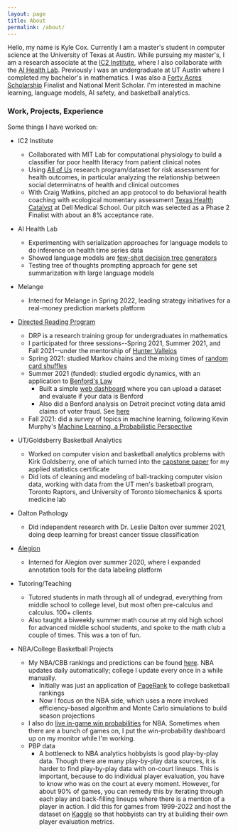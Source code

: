 ```yaml
---
layout: page
title: About
permalink: /about/
---
```


Hello, my name is Kyle Cox. Currently I am a master's student in computer science at the University of Texas at Austin. While pursuing my master's, I am a research associate at the [IC2 Institute](https://ic2.utexas.edu), where I also collaborate with the [AI Health Lab](https://aihealth.ischool.utexas.edu). Previously I was an undergraduate at UT Austin where I completed my bachelor's in mathematics. I was also a [Forty Acres Scholarship](https://www.texasexes.org/scholarships/forty-acres-scholars-program) Finalist and National Merit Scholar. I'm interested in machine learning, language models, AI safety, and basketball analytics.

### Work, Projects, Experience
Some things I have worked on:
- IC2 Institute
    - Collaborated with MIT Lab for computational physiology to build a classifier for poor health literacy from patient clinical notes
    - Using [All of Us](https://www.researchallofus.org/about/) research program/dataset for risk assessment for health outcomes, in particular analyzing the relationship between social determinatns of health and clinical outcomes
    - With Craig Watkins, pitched an app protocol to do behavioral health coaching with ecological momentary assessment [Texas Health Catalyst](https://dellmed.utexas.edu/healthscape/collaborative-opportunities/colab/texas-health-catalyst) at Dell Medical School. Our pitch was selected as a Phase 2 Finalist with about an 8% acceptance rate.

- AI Health Lab
    - Experimenting with serialization approaches for language models to do inference on health time series data
    - Showed language models are [few-shot decision tree generators](https://xocelyk.github.io/2023/09/12/language-model-augmented-decision-trees/)
    - Testing tree of thoughts prompting approach for gene set summarization with large language models

- Melange
    - Interned for Melange in Spring 2022, leading strategy initiatives for a real-money prediction markets platform

- [Directed Reading Program](https://web.ma.utexas.edu/users/drp/)
    - DRP is a research training group for undergraduates in mathematics
    - I participated for three sessions--Spring 2021, Summer 2021, and Fall 2021--under the mentorship of [Hunter Vallejos](https://web.ma.utexas.edu/users/vallejos/)
    - Spring 2021: studied Markov chains and the mixing times of [random card shuffles](https://www.quantamagazine.org/persi-diaconis-mixes-math-and-magic-20150414/)
    - Summer 2021 (funded): studied ergodic dynamics, with an application to [Benford's Law](https://en.wikipedia.org/wiki/Benford's_law)
        - Built a simple [web dashboard](https://test-benford.streamlit.app) where you can upload a dataset and evaluate if your data is Benford
        - Also did a Benford analysis on Detroit precinct voting data amid claims of voter fraud. See [here](https://github.com/xocelyk/benford-election-2021/blob/8636ac3448ba4b15bffb6bd4eebf5ad6181f558d/benford.png)
    - Fall 2021: did a survey of topics in machine learning, following Kevin Murphy's [Machine Learning, a Probabilistic Perspective](http://noiselab.ucsd.edu/ECE228/Murphy_Machine_Learning.pdf)

- UT/Goldsberry Basketball Analytics
    - Worked on computer vision and basketball analytics problems with Kirk Goldsberry, one of which turned into the [capstone paper](https://github.com/xocelyk/beyondbinary/blob/main/beyondbinary-final.pdf) for my applied statistics certificate
    - Did lots of cleaning and modeling of ball-tracking computer vision data, working with data from the UT men's basketball program, Toronto Raptors, and University of Toronto biomechanics & sports medicine lab

- Dalton Pathology
    - Did independent research with Dr. Leslie Dalton over summer 2021, doing deep learning for breast cancer tissue classification

- [Alegion](https://www.alegion.com)
    - Interned for Alegion over summer 2020, where I expanded annotation tools for the data labeling platform

- Tutoring/Teaching
    - Tutored students in math through all of undegrad, everything from middle school to college level, but most often pre-calculus and calculus. 100+ clients
    - Also taught a biweekly summer math course at my old high school for advanced middle school students, and spoke to the math club a couple of times. This was a ton of fun.

- NBA/College Basketball Projects
    - My NBA/CBB rankings and predictions can be found [here](http://www.kyle-cox.com). NBA updates daily automatically; college I update every once in a while manually.
        - Initially was just an application of [PageRank](https://www2.math.upenn.edu/~kazdan/312S14/Notes/Perron-Frobenius-football-SIAM1993.pdf) to college basketball rankings
        - Now I focus on the NBA side, which uses a more involved efficiency-based algorithm and Monte Carlo simulations to build season projections
    - I also do [live in-game win probabilities](https://nba-live-probability.streamlit.app) for NBA. Sometimes when there are a bunch of games on, I put the win-probability dashboard up on my monitor while I'm working.
    - PBP data
        - A bottleneck to NBA analytics hobbyists is good play-by-play data. Though there are many play-by-play data sources, it is harder to find play-by-play data with on-court lineups. This is important, because to do individual player evaluation, you have to know who was on the court at every moment. However, for about 90% of games, you can remedy this by iterating through each play and back-filling lineups where there is a mention of a player in action. I did this for games from 1999-2022 and host the dataset on [Kaggle](https://www.kaggle.com/datasets/xocelyk/nba-pbp) so that hobbyists can try at building their own player evaluation metrics.